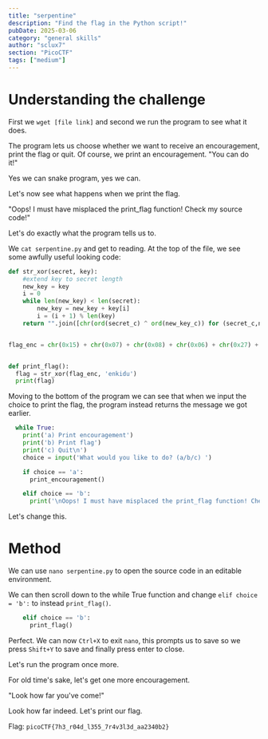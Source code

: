 ```yaml
---
title: "serpentine"
description: "Find the flag in the Python script!"
pubDate: 2025-03-06
category: "general skills"
author: "sclux7"
section: "PicoCTF"
tags: ["medium"]
---
```


# Understanding the challenge
First we `wget [file link]` and second we run the program to see what it does.

The program lets us choose whether we want to receive an encouragement, print the flag or quit. Of course, we print an encouragement.
"You can do it!"

Yes we can snake program, yes we can.

Let's now see what happens when we print the flag.

"Oops! I must have misplaced the print_flag function! Check my source code!"


Let's do exactly what the program tells us to.

We `cat serpentine.py` and get to reading. At the top of the file, we see some awfully useful looking code:
```python
def str_xor(secret, key):
    #extend key to secret length
    new_key = key
    i = 0
    while len(new_key) < len(secret):
        new_key = new_key + key[i]
        i = (i + 1) % len(key)
    return "".join([chr(ord(secret_c) ^ ord(new_key_c)) for (secret_c,new_key_c) in zip(secret,new_key)])


flag_enc = chr(0x15) + chr(0x07) + chr(0x08) + chr(0x06) + chr(0x27) + chr(0x21) + chr(0x23) + chr(0x15) + chr(0x5c) + chr(0x01) + chr(0x57) + chr(0x2a) + chr(0x17) + chr(0x5e) + chr(0x5f) + chr(0x0d) + chr(0x3b) + chr(0x19) + chr(0x56) + chr(0x5b) + chr(0x5e) + chr(0x36) + chr(0x53) + chr(0x07) + chr(0x51) + chr(0x18) + chr(0x58) + chr(0x05) + chr(0x57) + chr(0x11) + chr(0x3a) + chr(0x0f) + chr(0x0a) + chr(0x5b) + chr(0x57) + chr(0x41) + chr(0x55) + chr(0x0c) + chr(0x59) + chr(0x14)


def print_flag():
  flag = str_xor(flag_enc, 'enkidu')
  print(flag)
```

Moving to the bottom of the program we can see that when we input the choice to print the flag, the program instead returns the message we got earlier.
```python
  while True:
    print('a) Print encouragement')
    print('b) Print flag')
    print('c) Quit\n')
    choice = input('What would you like to do? (a/b/c) ')

    if choice == 'a':
      print_encouragement()

    elif choice == 'b':
      print('\nOops! I must have misplaced the print_flag function! Check my source code!\n\n')
```

Let's change this.

# Method
We can use `nano serpentine.py` to open the source code in an editable environment.

We can then scroll down to the while True function and change `elif choice = 'b':` to instead `print_flag()`.
```python
    elif choice == 'b':
      print_flag()
```

Perfect. We can now `Ctrl+X` to exit `nano`, this prompts us to save so we press `Shift+Y` to save and finally press enter to close.

Let's run the program once more.

For old time's sake, let's get one more encouragement.

"Look how far you've come!"

Look how far indeed. Let's print our flag.

Flag: `picoCTF{7h3_r04d_l355_7r4v3l3d_aa2340b2}`